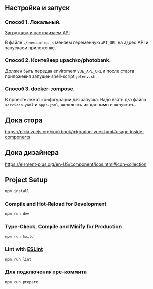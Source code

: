 ## Настройка и запуск
### Способ 1. Локальный.
[Загружаем и настраиваем API](https://github.com/NeoKms/photobank_api)

В файле ```./envconfig.js``` меняем переменную ```API_URL``` на адрес API и запускаем приложение.

### Способ 2. Контейнер upachko/photobank.

Должен быть передан enviroment ```VUE_API_URL``` и после старта приложения запущен shell-script ```getenv.sh```

### Способ 3. docker-compose.

В проекте лежат конфигурации для запуска. Надо взять два файла ```services.yaml``` и ```apps.yaml```, заполнить их данными и запустить.

## Дока стора 
https://pinia.vuejs.org/cookbook/migration-vuex.html#usage-inside-components
## Дока дизайнера
https://element-plus.org/en-US/component/icon.html#icon-collection

## Project Setup

```sh
npm install
```

### Compile and Hot-Reload for Development

```sh
npm run dev
```

### Type-Check, Compile and Minify for Production

```sh
npm run build
```

### Lint with [ESLint](https://eslint.org/)

```sh
npm run lint
```

### Для подключения пре-коммита

```sh
npm run prepare
```
